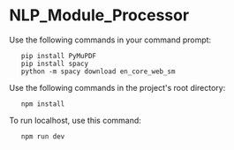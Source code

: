 ﻿# NLP_Module_Processor

Use the following commands in your command prompt:
```
   pip install PyMuPDF
   pip install spacy
   python -m spacy download en_core_web_sm
```
Use the following commands in the project's root directory:
```
   npm install
```
To run localhost, use this command:
```
   npm run dev
```
